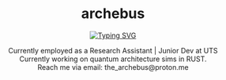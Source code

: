<div align="center">
<h1>archebus</h1>
</div>

<p align="center">
  <a href="https://git.io/typing-svg"><img src="https://readme-typing-svg.demolab.com?font=Fira+Code&weight=600&size=25&pause=1000&color=F73333&center=true&random=false&width=435&lines=Full+Time+Learner;Part+Time+Idiot" alt="Typing SVG" /></a>
</p>

<p align="center">
  Currently employed as a Research Assistant | Junior Dev at UTS<br>
  Currently working on quantum architecture sims in RUST.<br>
  Reach me via email: the_archebus@proton.me
</p>
